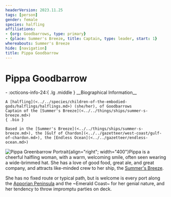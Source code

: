 ```yaml
---
headerVersion: 2023.11.25
tags: [person]
gender: female
species: halfling
affiliations:
- {org: Goodbarrows, type: primary}
- {place: Summer's Breeze, title: Captain, type: leader, start: 1}
whereabouts: Summer's Breeze
hide: [navigation]
title: Pippa Goodbarrow
---
```

# Pippa Goodbarrow
<div class="grid cards ext-narrow-margin ext-one-column" markdown>
- :octicons-info-24:{ .lg .middle } __Biographical Information__

    A [halfling](<../../species/children-of-the-embodied-gods/halflings/halflings.md>) (she/her), of Goodbarrows  
    Captain of the [Summer's Breeze](<../../things/ships/summer-s-breeze.md>)  
    { .bio }

    Based in the [Summer's Breeze](<../../things/ships/summer-s-breeze.md>), the [Gulf of Chardon](<../../gazetteer/west-coast/gulf-of-chardon.md>), the [Endless Ocean](<../../gazetteer/endless-ocean.md>)
</div>


![Pippa Greenbarrow Portrait](../../assets/pippa-greenbarrow-portrait.png){align="right"; width="400"}Pippa is a cheerful halfling woman, with a warm, welcoming smile, often seen wearing a wide-brimmed hat. She has a love of good food, great ale, and great company, and attracts like-minded crew to her ship, the [Summer's Breeze](<../../things/ships/summer-s-breeze.md>). 

She has no fixed route or typical path, but is welcome is every port along the [Apporian Peninsula](<../../gazetteer/west-coast/chardonian-empire/apporia/apporia.md>) and the ~Emerald Coast~ for her genial nature, and her tendency to throw impromptu parties on deck. 

